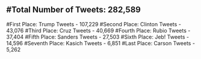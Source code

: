 #Total Number of Tweets: 282,589 
---
#First Place: Trump Tweets - 107,229
#Second Place: Clinton Tweets - 43,076
#Third Place: Cruz Tweets - 40,669
#Fourth Place: Rubio Tweets - 37,404
#Fifth Place: Sanders Tweets - 27,503
#Sixth Place: Jeb! Tweets - 14,596
#Seventh Place: Kasich Tweets - 6,851
#Last Place: Carson Tweets - 5,262
